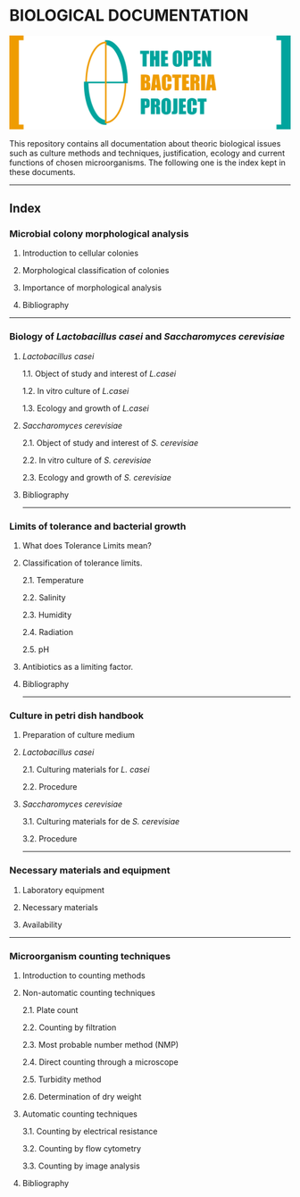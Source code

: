 # **BIOLOGICAL DOCUMENTATION**

![](https://raw.githubusercontent.com/TheOpenBacteriaProject/Branding/master/Documentation-Media/Document-Header.png)

This repository contains all documentation about theoric biological issues such as culture methods and techniques, justification, ecology and current functions of chosen microorganisms. The following one is the index kept in these documents.

-----------------

## Index

### **Microbial colony morphological analysis**

1. Introduction to cellular colonies

2. Morphological classification of colonies

3. Importance of morphological analysis

4. Bibliography

-----------------

### **Biology of *Lactobacillus casei* and *Saccharomyces cerevisiae***

1. *Lactobacillus casei*
   
   1.1. Object of study and interest of *L.casei*
   
   1.2. In vitro culture of *L.casei*
      
   1.3. Ecology and growth of *L.casei*
 
2. *Saccharomyces cerevisiae*
   
   2.1. Object of study and interest of *S. cerevisiae*
      
   2.2. In vitro culture of *S. cerevisiae*
      
   2.3. Ecology and growth of *S. cerevisiae*
        
3. Bibliography
   
   ------------

### Limits of tolerance and bacterial growth

1. What does Tolerance Limits mean?

2. Classification of tolerance limits.

   2.1. Temperature

   2.2. Salinity

   2.3. Humidity

   2.4. Radiation

   2.5. pH

3. Antibiotics as a limiting factor.

4. Bibliography
   
   ------------
   
### **Culture in petri dish handbook**

1. Preparation of culture medium

2. *Lactobacillus casei*

   2.1. Culturing materials for *L. casei*

   2.2. Procedure

3. *Saccharomyces cerevisiae*
 
   3.1. Culturing materials for de *S. cerevisiae*
 
   3.2. Procedure
   
   -------------
   
### Necessary materials and equipment

1. Laboratory equipment

2. Necessary materials

3. Availability

------------

### **Microorganism counting techniques**

1. Introduction to counting methods

2. Non-automatic counting techniques

   2.1. Plate count

   2.2. Counting by filtration

   2.3. Most probable number method (NMP)

   2.4. Direct counting through a microscope

   2.5. Turbidity method

   2.6. Determination of dry weight
   
3. Automatic counting techniques

    3.1. Counting by electrical resistance

    3.2. Counting by flow cytometry

    3.3. Counting by image analysis

4. Bibliography
